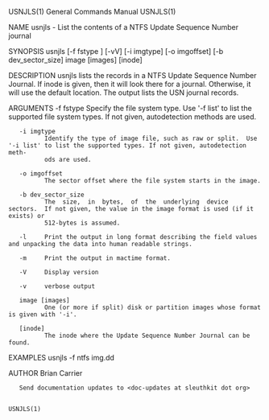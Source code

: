 USNJLS(1)                                                     General Commands Manual                                                    USNJLS(1)

NAME
       usnjls - List the contents of a NTFS Update Sequence Number journal

SYNOPSIS
       usnjls [-f fstype ] [-vV] [-i imgtype] [-o imgoffset] [-b dev_sector_size] image [images] [inode]

DESCRIPTION
       usnjls  lists  the records in a NTFS Update Sequence Number Journal.  If inode is given, then it will look there for a journal.  Otherwise,
       it will use the default location.  The output lists the USN journal records.

ARGUMENTS
       -f fstype
              Specify the file system type.  Use '-f list' to list the supported file system types. If not given, autodetection methods are used.

       -i imgtype
              Identify the type of image file, such as raw or split.  Use '-i list' to list the supported types. If not given, autodetection meth‐
              ods are used.

       -o imgoffset
              The sector offset where the file system starts in the image.

       -b dev_sector_size
              The  size,  in  bytes,  of  the  underlying  device  sectors.  If not given, the value in the image format is used (if it exists) or
              512-bytes is assumed.

       -l     Print the output in long format describing the field values and unpacking the data into human readable strings.

       -m     Print the output in mactime format.

       -V     Display version

       -v     verbose output

       image [images]
              One (or more if split) disk or partition images whose format is given with '-i'.

       [inode]
              The inode where the Update Sequence Number Journal can be found.

EXAMPLES
       usnjls -f ntfs img.dd

AUTHOR
       Brian Carrier <carrier at sleuthkit dot org>

       Send documentation updates to <doc-updates at sleuthkit dot org>

                                                                                                                                         USNJLS(1)
